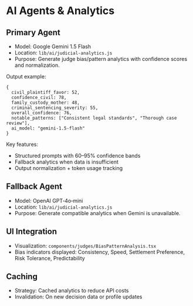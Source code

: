 # AI Agents & Analytics

## Primary Agent
- Model: Google Gemini 1.5 Flash
- Location: `lib/ai/judicial-analytics.js`
- Purpose: Generate judge bias/pattern analytics with confidence scores and normalization.

Output example:
```
{
  civil_plaintiff_favor: 52,
  confidence_civil: 78,
  family_custody_mother: 48,
  criminal_sentencing_severity: 55,
  overall_confidence: 76,
  notable_patterns: ["Consistent legal standards", "Thorough case review"],
  ai_model: "gemini-1.5-flash"
}
```

Key features:
- Structured prompts with 60–95% confidence bands
- Fallback analytics when data is insufficient
- Output normalization + token usage tracking

## Fallback Agent
- Model: OpenAI GPT‑4o‑mini
- Location: `lib/ai/judicial-analytics.js`
- Purpose: Generate compatible analytics when Gemini is unavailable.

## UI Integration
- Visualization: `components/judges/BiasPatternAnalysis.tsx`
- Bias indicators displayed: Consistency, Speed, Settlement Preference, Risk Tolerance, Predictability

## Caching
- Strategy: Cached analytics to reduce API costs
- Invalidation: On new decision data or profile updates


